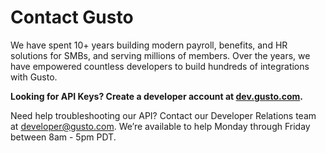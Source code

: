 # Contact Gusto 
  
We have spent 10+ years building modern payroll, benefits, and HR solutions for SMBs, and serving millions of members. Over the years, we have empowered countless developers to build hundreds of integrations with Gusto. 

**Looking for API Keys? Create a developer account at [dev.gusto.com](https://dev.gusto.com).**

Need help troubleshooting our API? Contact our Developer Relations team at developer@gusto.com. We’re available to help Monday through Friday between 8am - 5pm PDT.
